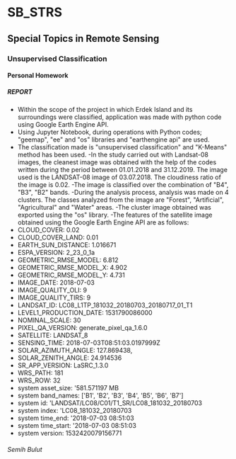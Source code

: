# SB_STRS
## Special Topics in Remote Sensing
### Unsupervised Classification
#### Personal Homework
##### REPORT

- Within the scope of the project in which Erdek Island and its surroundings were classified, application was made with python code using Google Earth Engine API.
- Using Jupyter Notebook, during operations with Python codes; "geemap", "ee" and "os" libraries and "earthengine api" are used.
- The classification made is "unsupervised classification" and "K-Means" method has been used.
-In the study carried out with Landsat-08 images, the cleanest image was obtained with the help of the codes written during the period between 01.01.2018 and 31.12.2019. The image used is the LANDSAT-08 image of 03.07.2018. The cloudiness ratio of the image is 0.02.
-The image is classified over the combination of "B4", "B3", "B2" bands.
-During the analysis process, analysis was made on 4 clusters. The classes analyzed from the image are "Forest", "Artificial", "Agricultural" and "Water" areas.
-The cluster image obtained was exported using the "os" library.
-The features of the satellite image obtained using the Google Earth Engine API are as follows:
 - CLOUD_COVER: 0.02
 - CLOUD_COVER_LAND: 0.01
 - EARTH_SUN_DISTANCE: 1.016671
 - ESPA_VERSION: 2_23_0_1a
 - GEOMETRIC_RMSE_MODEL: 6.812
 - GEOMETRIC_RMSE_MODEL_X: 4.902
 - GEOMETRIC_RMSE_MODEL_Y: 4.731
 - IMAGE_DATE: 2018-07-03
 - IMAGE_QUALITY_OLI: 9
 - IMAGE_QUALITY_TIRS: 9
 - LANDSAT_ID: LC08_L1TP_181032_20180703_20180717_01_T1
 - LEVEL1_PRODUCTION_DATE: 1531790086000
 - NOMINAL_SCALE: 30
 - PIXEL_QA_VERSION: generate_pixel_qa_1.6.0
 - SATELLITE: LANDSAT_8
 - SENSING_TIME: 2018-07-03T08:51:03.0197999Z
 - SOLAR_AZIMUTH_ANGLE: 127.869438,
 - SOLAR_ZENITH_ANGLE: 24.914536
 - SR_APP_VERSION: LaSRC_1.3.0
 - WRS_PATH: 181
 - WRS_ROW: 32
 - system asset_size: '581.571197 MB
 - system band_names: ['B1', 'B2', 'B3', 'B4', 'B5', 'B6', 'B7']
 - system id: 'LANDSAT/LC08/C01/T1_SR/LC08_181032_20180703
 - system index: 'LC08_181032_20180703
 - system time_end: '2018-07-03 08:51:03
 - system time_start: '2018-07-03 08:51:03
 - system version: 1532420079156771
 
 ###### Semih Bulut
